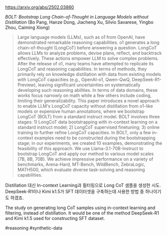 https://arxiv.org/abs/2502.03860

*BOLT: Bootstrap Long Chain-of-Thought in Language Models without Distillation* (Bo Pang, Hanze Dong, Jiacheng Xu, Silvio Savarese, Yingbo Zhou, Caiming Xiong)

> Large language models (LLMs), such as o1 from OpenAI, have demonstrated remarkable reasoning capabilities. o1 generates a long chain-of-thought (LongCoT) before answering a question. LongCoT allows LLMs to analyze problems, devise plans, reflect, and backtrack effectively. These actions empower LLM to solve complex problems. After the release of o1, many teams have attempted to replicate its LongCoT and reasoning capabilities. In terms of methods, they primarily rely on knowledge distillation with data from existing models with LongCoT capacities (e.g., OpenAI-o1, Qwen-QwQ, DeepSeek-R1-Preview), leaving significant uncertainties on systematically developing such reasoning abilities. In terms of data domains, these works focus narrowly on math while a few others include coding, limiting their generalizability. This paper introduces a novel approach to enable LLM's LongCoT capacity without distillation from o1-like models or expensive human annotations, where we bootstrap LongCoT (BOLT) from a standard instruct model. BOLT involves three stages: 1) LongCoT data bootstrapping with in-context learning on a standard instruct model; 2) LongCoT supervised finetuning; 3) online training to further refine LongCoT capacities. In BOLT, only a few in-context examples need to be constructed during the bootstrapping stage; in our experiments, we created 10 examples, demonstrating the feasibility of this approach. We use Llama-3.1-70B-Instruct to bootstrap LongCoT and apply our method to various model scales (7B, 8B, 70B). We achieve impressive performance on a variety of benchmarks, Arena-Hard, MT-Bench, WildBench, ZebraLogic, MATH500, which evaluate diverse task-solving and reasoning capabilities.

Distillation 대신 In-context Learning과 필터링으로 Long CoT 샘플을 생성한 시도. DeepSeek-R1이나 Kimi k1.5가 SFT 데이터셋을 구축하는데 사용한 방법 중 하나이기도 하겠죠.

<english>
The study on generating long CoT samples using in-context learning and filtering, instead of distillation. It would be one of the method DeepSeek-R1 and Kimi k1.5 used for constructing SFT dataset.
</english>

#reasoning #synthetic-data 